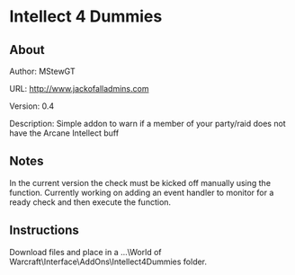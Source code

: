 # Intellect 4 Dummies

## About

Author: MStewGT

URL: http://www.jackofalladmins.com

Version: 0.4

Description: Simple addon to warn if a member of your party/raid does not have the Arcane Intellect buff

## Notes

In the current version the check must be kicked off manually using the function.
Currently working on adding an event handler to monitor for a ready check and then execute the function.

## Instructions

Download files and place in a ...\World of Warcraft\Interface\AddOns\Intellect4Dummies folder.
